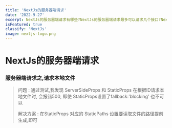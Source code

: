 ```yaml
---
title: 'NextJs的服务器端请求'
date: '2022-9-27'
excerpt: NextJs的服务器端请求有哪些?NextJs的服务器端请求最多可以请求几个接口?NextJs的服务器端请求是否会影响页面响应速度
isFeatured: true
classify: 'NextJs'
image: nextjs-logo.png
---
```



# NextJs的服务器端请求

### 服务器端请求之,请求本地文件

> 问题 : 通过测试,我发现 ServerSideProps 和 StaticProps 在根据ID请求本地文件时, 会报错500, 即使 StaticProps设置了fallback:'blocking' 也不可以
>
> 解决方案 : 在StaticProps 对应的 StaticPaths 设置要读取文件的路径提前生成,即可